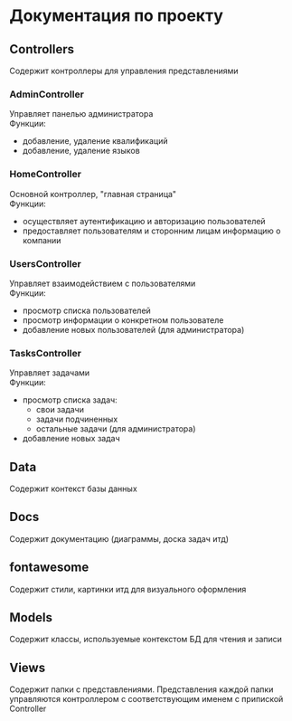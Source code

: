# Документация по проекту
## Controllers
Содержит контроллеры для управления представлениями
### AdminController
Управляет панелью администратора  
Функции:
- добавление, удаление квалификаций
- добавление, удаление языков
### HomeController
Основной контроллер, "главная страница"  
Функции:
- осуществляет аутентификацию и авторизацию пользователей
- предоставляет пользователям и сторонним лицам информацию о компании
### UsersController
Управляет взаимодействием с пользователями  
Функции:
- просмотр списка пользователей
- просмотр информации о конкретном пользователе
- добавление новых пользователей (для администратора)
### TasksController
Управляет задачами  
Функции:
- просмотр списка задач:
  - свои задачи
  - задачи подчиненных
  - остальные задачи (для администратора)
- добавление новых задач
## Data
Содержит контекст базы данных
## Docs
Содержит документацию (диаграммы, доска задач итд)
## fontawesome
Содержит стили, картинки итд для визуального оформления
## Models
Содержит классы, используемые контекстом БД для чтения и записи
## Views
Содержит папки с представлениями. Представления каждой папки управляются контроллером с соответствующим именем с припиской Controller
